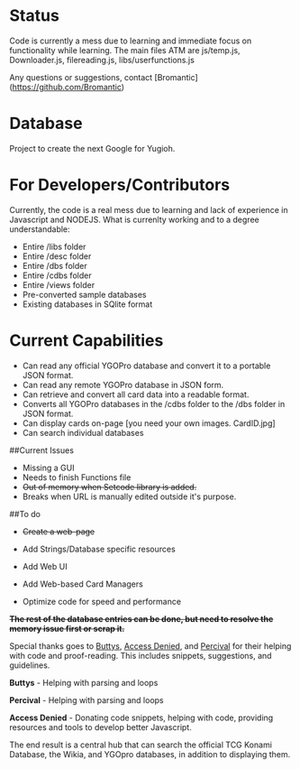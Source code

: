 # Status
Code is currently a mess due to learning and immediate focus on functionality while learning. The main files ATM are js/temp.js, Downloader.js, filereading.js, libs/userfunctions.js

Any questions or suggestions, contact [Bromantic] (https://github.com/Bromantic)

# Database
Project to create the next Google for Yugioh.

# For Developers/Contributors
Currently, the code is a real mess due to learning and lack of experience in Javascript and NODEJS. What is currenlty working and to a degree understandable:

* Entire /libs folder
* Entire /desc folder
* Entire /dbs folder
* Entire /cdbs folder
* Entire /views folder
* Pre-converted sample databases
* Existing databases in SQlite format


# Current Capabilities
* Can read any official YGOPro database and convert it to a portable JSON format.
* Can read any remote YGOPro database in JSON form.
* Can retrieve and convert all card data into a readable format.
* Converts all YGOPro databases in the /cdbs folder to the /dbs folder in JSON format.
* Can display cards on-page [you need your own images. CardID.jpg]
* Can search individual databases

##Current Issues

* Missing a GUI
* Needs to finish Functions file
* ~~Out of memory when Setcode library is added.~~
* Breaks when URL is manually edited outside it's purpose.

##To do

* ~~Create a web-page~~
* Add Strings/Database specific resources
* Add Web UI
* Add Web-based Card Managers

* Optimize code for speed and performance

**~~The rest of the database entries can be done, but need to resolve the memory issue first or scrap it.~~**


Special thanks goes to [Buttys](https://github.com/Buttys), [Access Denied](https://github.com/Zayelion), and [Percival](https://github.com/Percival18) for their helping with code and proof-reading. This includes snippets, suggestions, and guidelines.

**Buttys** - Helping with parsing and loops

**Percival** - Helping with parsing and loops

**Access Denied** - Donating code snippets, helping with code, providing resources and tools to develop better Javascript.

The end result is a central hub that can search the official TCG Konami Database, the Wikia, and YGOpro databases, in addition to displaying them.

